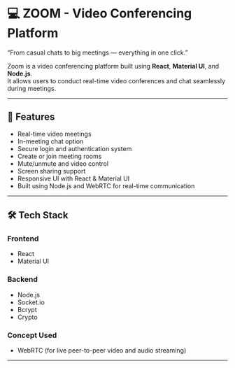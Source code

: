 # 💻 ZOOM - Video Conferencing Platform  
“From casual chats to big meetings — everything in one click.”

Zoom is a video conferencing platform built using **React**, **Material UI**, and **Node.js**.  
It allows users to conduct real-time video conferences and chat seamlessly during meetings.

---

## 🚀 Features
- Real-time video meetings  
- In-meeting chat option  
- Secure login and authentication system  
- Create or join meeting rooms  
- Mute/unmute and video control  
- Screen sharing support  
- Responsive UI with React & Material UI  
- Built using Node.js and WebRTC for real-time communication  

---

## 🛠️ Tech Stack

### Frontend
- React  
- Material UI  

### Backend
- Node.js  
- Socket.io  
- Bcrypt  
- Crypto  

### Concept Used
- WebRTC (for live peer-to-peer video and audio streaming)

---
